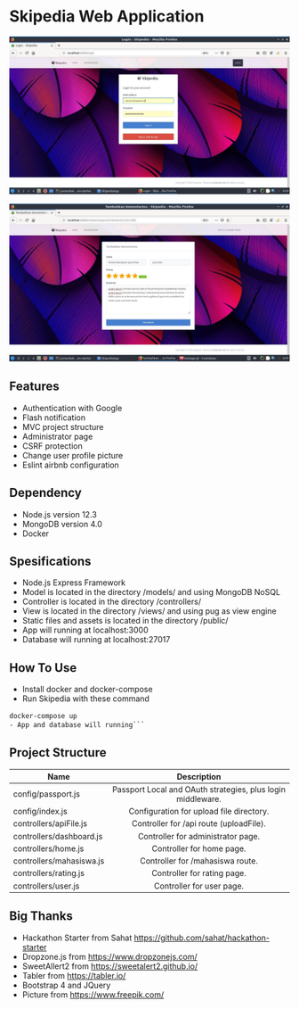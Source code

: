 # Skipedia Web Application
![alt text](https://raw.githubusercontent.com/juniardiakbar/Skippedia/master/pict/1.jpg)

![alt text](https://raw.githubusercontent.com/juniardiakbar/Skippedia/master/pict/6.jpg)

## Features
- Authentication with Google
- Flash notification
- MVC project structure
- Administrator page
- CSRF protection
- Change user profile picture
- Eslint airbnb configuration 

## Dependency
- Node.js version 12.3
- MongoDB version 4.0
- Docker

## Spesifications
- Node.js Express Framework
- Model is located in the directory /models/ and using MongoDB NoSQL
- Controller is located in the directory /controllers/
- View is located in the directory /views/ and using pug as view engine
- Static files and assets is located in the directory /public/
- App will running at localhost:3000
- Database will running at localhost:27017 

## How To Use
- Install docker and docker-compose
- Run Skipedia with these command
```
docker-compose up
- App and database will running```
```

## Project Structure
| Name          | Description           |
| ------------- |:---------------------:|
| config/passport.js| Passport Local and OAuth strategies, plus login middleware.|
| config/index.js| Configuration for upload file directory.|
| controllers/apiFile.js| Controller for /api route (uploadFile).|
| controllers/dashboard.js| Controller for administrator page.|
| controllers/home.js| Controller for home page.|
| controllers/mahasiswa.js| Controller for /mahasiswa route.|
| controllers/rating.js| Controller for rating page.|
| controllers/user.js| Controller for user page.|

## Big Thanks
- Hackathon Starter from Sahat https://github.com/sahat/hackathon-starter
- Dropzone.js from https://www.dropzonejs.com/
- SweetAllert2 from https://sweetalert2.github.io/
- Tabler from https://tabler.io/
- Bootstrap 4 and JQuery
- Picture from https://www.freepik.com/
